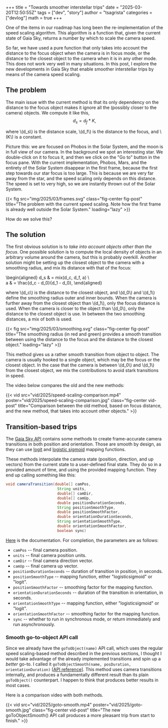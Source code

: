 +++
title = "Towards smoother interstellar trips"
date = "2025-03-20T12:50:55Z"
tags = ["dev", "story"]
author = "tsagrista"
categories = ["devlog"]
math = true
+++

One of the items in our roadmap has long been the re-implementation of the speed scaling algorithm. This algorithm is a function that, given the current state of Gaia Sky, returns a number by which to scale the camera speed.

So far, we have used a pure function that only takes into account the distance to the focus object when the camera is in focus mode, or the distance to the closest object to the camera when it is in any other mode. This does not work very well in many situations. In this post, I explore the new developments in Gaia Sky that enable smoother interstellar trips by means of the camera speed scaling. 

<!--more-->

## The problem

The main issue with the current method is that its only dependency on the distance to the focus object makes it ignore all the (possibly closer to the camera) objects. We compute it like this,
$$
d_s = d_f * K,
$$

where \\(d_s\\) is the distance scale, \\(d_f\\) is the distance to the focus, and \\(K\\) is a constant.

Picture this: we are focused on Phobos in the Solar System, and the moon is in full view of our camera. In the background we spot an interesting star. We double-click on it to focus it, and then we click on the "Go to" button in the focus pane. With the current implementation, Phobos, Mars, and the entirety of the Solar System disappear in the first frame, because the first step towards our star focus is too large. This is because we are very far away from the star, and the speed scaling only depends on this distance. The speed is set to very high, so we are instantly thrown out of the Solar System.

{{< fig src="img/2025/03/frames.svg" class="fig-center fig-post" title="The problem with the current speed scaling. Note how the first frame is already well outside the Solar System." loading="lazy" >}}

How do we solve this?

## The solution

The first obvious solution is to *take into account objects other than the focus*. One possible solution is to compute the local density of objects in an arbitrary volume around the camera, but this is probably overkill. Another solution might be setting up the closest object to the camera with a smoothing radius, and mix its distance with that of the focus:

\begin{aligned}
d_s & = mix(d_c, d_f, a) \\\
a & = \frac{d_c - d_0}{d_1 - d_0},
\end{aligned}

where \\(d_c\\) is the distance to the closest object, and \\(d_0\\) and \\(d_1\\) define the smoothing radius outer and inner bounds. When the camera is further away from the closest object than \\(d_1\\), only the focus distance is used. When  the camera is closer to the object than \\(d_0\\), only the distance to the closest object is use. In between the two smoothing distances, a mix of both is used.

{{< fig src="img/2025/03/smoothing.svg" class="fig-center fig-post" title="The smoothing radius (in red and green) provides a smooth transition between using the distance to the focus and the distance to the closest object." loading="lazy" >}}

This method gives us a rather smooth transition from object to object. The camera is usually hooked to a single object, which may be the focus or the closest object. In the case that the camera is between \\(d_0\\) and \\(d_1\\) from the closest object, we mix the contributions to avoid stark transitions in speed.

The video below compares the old and the new methods:

{{< vid src="vid/2025/speed-scaling-comparison.mp4" poster="vid/2025/speed-scaling-comparison.jpg" class="fig-center vid-post" title="Comparison between the old method, based on focus distance, and the new method, that takes into account other objects." >}}


## Transition-based trips

The [Gaia Sky API](https://gaia.ari.uni-heidelberg.de/gaiasky/docs/javadoc/latest/gaiasky/script/IScriptingInterface.html) contains some methods to create frame-accurate camera transitions in both position and orientation. Those are smooth by design, as they can use [logit](https://en.wikipedia.org/wiki/Logit) and [logistic sigmoid](https://en.wikipedia.org/wiki/Logistic_function) mapping functions.

These methods interpolate the camera state (position, direction, and up vectors) from the current state to a user-defined final state. They do so in a provided amount of time, and using the provided mapping function. They end up calling something like this:

```java
void cameraTransition(double[] camPos,
                       String units,
                       double[] camDir,
                       double[] camUp,
                       double positionDurationSeconds,
                       String positionSmoothType,
                       double positionSmoothFactor,
                       double orientationDurationSeconds,
                       String orientationSmoothType,
                       double orientationSmoothFactor,
                       boolean sync)
```

[Here](https://gaia.ari.uni-heidelberg.de/gaiasky/docs/javadoc/latest/gaiasky/script/IScriptingInterface.html#cameraTransition(double[],java.lang.String,double[],double[],double,java.lang.String,double,double,java.lang.String,double,boolean)) is the documentation. For completion, the parameters are as follows:

- ``camPos`` -- final camera position.
- ``units`` -- final camera position units.
- ``camDir`` -- final camera direction vector.
- ``camUp`` -- final camera up vector.
- ``positionDurationSeconds`` -- duration of transition in position, in seconds.
- ``positionSmoothType`` -- mapping function, either "logisticsigmoid" or "logit".
- ``positionSmoothFactor`` -- smoothing factor for the mapping function.
- ``orientationDurationSeconds`` -- duration of the transition in orientation, in seconds.
- ``orientationSmoothType`` -- mapping function, either "logisticsigmoid" or "logit".
- ``orientationSmoothFactor`` -- smoothing factor for the mapping function.
- ``sync`` -- whether to run in synchronous mode, or return immediately and run asynchronously.

### Smooth go-to-object API call

Since we already have the ``goToObject(name)`` API call, which uses the regular speed scaling-based method described in the previous sections, I thought I would take advantage of the already implemented transitions and spin up a *better* go-to. I called it ``goToObjectSmooth(name, posDuration, orientationDuration)`` [[API reference](https://gaia.ari.uni-heidelberg.de/gaiasky/docs/javadoc/latest/gaiasky/script/IScriptingInterface.html#goToObjectSmooth(java.lang.String,double,double))]. This method uses camera transitions internally, and produces a fundamentally different result than its plain ``goToObject()`` counterpart. I happen to think that produces better results in most cases.

Here is a comparison video with both methods.

{{< vid src="vid/2025/goto-smooth.mp4" poster="vid/2025/goto-smooth.jpg" class="fig-center vid-post" title="The new goToObjectSmooth() API call produces a more pleasant trip from start to finish." >}}
